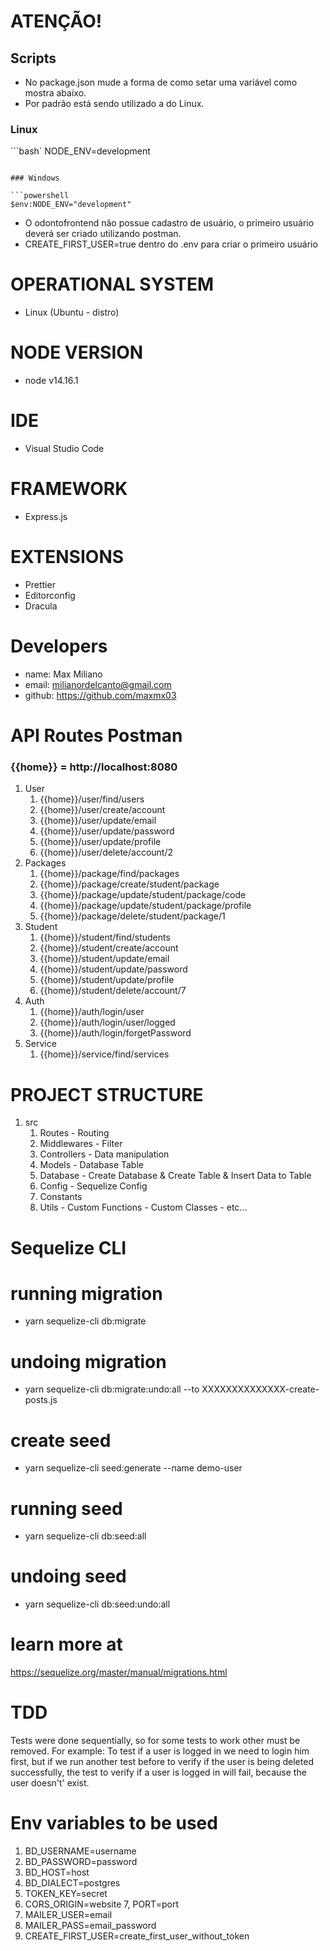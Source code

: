 # ATENÇÃO!

## Scripts
- No package.json mude a forma de como setar uma variável como mostra abaixo.
- Por padrão está sendo utilizado a do Linux.

### Linux

```bash`
NODE_ENV=development
```

### Windows

```powershell
$env:NODE_ENV="development"

```
- O odontofrontend não possue cadastro de usuário, o primeiro usuário deverá ser criado utilizando postman.
- CREATE_FIRST_USER=true dentro do .env para criar o primeiro usuário

# OPERATIONAL SYSTEM
- Linux (Ubuntu - distro)

# NODE VERSION
- node v14.16.1

# IDE
- Visual Studio Code

# FRAMEWORK 
- Express.js

# EXTENSIONS
- Prettier
- Editorconfig
- Dracula

# Developers
- name: Max Miliano
- email: milianordelcanto@gmail.com
- github: https://github.com/maxmx03

# API Routes Postman
### {{home}} = http://localhost:8080
1. User
   1. {{home}}/user/find/users
   2. {{home}}/user/create/account
   3. {{home}}/user/update/email
   4. {{home}}/user/update/password
   5. {{home}}/user/update/profile
   6. {{home}}/user/delete/account/2
2. Packages
   1. {{home}}/package/find/packages
   2. {{home}}/package/create/student/package
   3. {{home}}/package/update/student/package/code
   4. {{home}}/package/update/student/package/profile
   5. {{home}}/package/delete/student/package/1
3. Student
   1. {{home}}/student/find/students
   2. {{home}}/student/create/account
   3. {{home}}/student/update/email
   4. {{home}}/student/update/password
   5. {{home}}/student/update/profile
   6. {{home}}/student/delete/account/7
4. Auth
   1. {{home}}/auth/login/user
   2. {{home}}/auth/login/user/logged
   3. {{home}}/auth/login/forgetPassword
5. Service
   1. {{home}}/service/find/services

# PROJECT STRUCTURE
1. src
   1. Routes - Routing
   2. Middlewares - Filter
   3. Controllers - Data manipulation
   4. Models - Database Table
   5. Database - Create Database & Create Table & Insert Data to Table
   6. Config - Sequelize Config
   7. Constants
   8. Utils - Custom Functions - Custom Classes - etc...

# Sequelize CLI
 
# running migration
- yarn sequelize-cli db:migrate

# undoing migration
- yarn sequelize-cli db:migrate:undo:all --to XXXXXXXXXXXXXX-create-posts.js

# create seed
- yarn sequelize-cli seed:generate --name demo-user

# running seed
- yarn sequelize-cli db:seed:all

# undoing seed
- yarn sequelize-cli db:seed:undo:all

# learn more at
https://sequelize.org/master/manual/migrations.html

# TDD
Tests were done sequentially, so for some tests to work other must be removed.
For example: To test if a user is logged in we need to login him first, but if we run another test before to verify if the user is being deleted successfully, the test to verify if a user is logged in will fail, because the user doesn't' exist.

# Env variables to be used

1. BD_USERNAME=username
2. BD_PASSWORD=password
3. BD_HOST=host
4. BD_DIALECT=postgres
5. TOKEN_KEY=secret
6. CORS_ORIGIN=website
7, PORT=port
8. MAILER_USER=email
9. MAILER_PASS=email_password
10. CREATE_FIRST_USER=create_first_user_without_token
